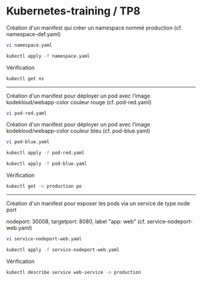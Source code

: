 # Kubernetes-training / TP8
Création d'un manifest qui créer un namespace nommé production (cf. namespace-def.yaml)
```sh
vi namespace.yaml
```
```sh
kubectl apply -f namespace.yaml
```
Vérification
```sh
kubectl get ns
```
********************************
Création d'un manifest pour déployer un pod avec l’image kodekloud/webapp-color couleur rouge (cf. pod-red.yaml)
```sh
vi pod-red.yaml
```
Création d'un manifest pour déployer un pod avec l’image kodekloud/webapp-color couleur bleu (cf. pod-blue.yaml)
```sh
vi pod-blue.yaml
```
```sh
kubectl apply -f pod-red.yaml

kubectl apply -f pod-blue.yaml
```
Vérification
```sh
kubectl get -n production po
```
********************************
Création d'un manifest pour exposer les pods via un service de type node port

nodeport: 30008, targetport: 8080, label "app: web" (cf. service-nodeport-web.yaml)
```sh
vi service-nodeport-web.yaml

kubectl apply -f service-nodeport-web.yaml
```
Vérification
```sh
kubectl describe service web-service -n production
```
